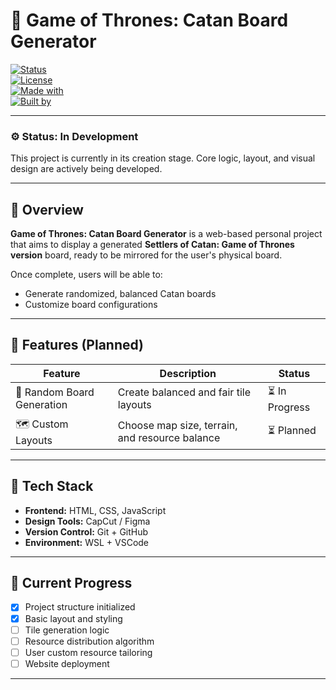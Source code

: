 # 🏰 Game of Thrones: Catan Board Generator

[![Status](https://img.shields.io/badge/status-in_development-yellow)]()  
[![License](https://img.shields.io/badge/license-MIT-blue)]()  
[![Made with](https://img.shields.io/badge/made%20with-HTML%2C%20CSS%2C%20JS-orange)]()  
[![Built by](https://img.shields.io/badge/built%20by-Zachary%20Chol%20McDowell-lightgrey)]()

---

### ⚙️ **Status:** In Development  
This project is currently in its creation stage. Core logic, layout, and visual design are actively being developed.

---

## 🎯 Overview

**Game of Thrones: Catan Board Generator** is a web-based personal project that aims to display a generated **Settlers of Catan: Game of Thrones version** board, ready to be mirrored for the user's physical board.  

Once complete, users will be able to:
- Generate randomized, balanced Catan boards   
- Customize board configurations   

---

## 🧩 Features (Planned)

| Feature | Description | Status |
|----------|--------------|---------|
| 🎲 Random Board Generation | Create balanced and fair tile layouts | ⏳ In Progress |
| 🗺️ Custom Layouts | Choose map size, terrain, and resource balance | ⏳ Planned |

---

## 🧠 Tech Stack

- **Frontend:** HTML, CSS, JavaScript  
- **Design Tools:** CapCut / Figma  
- **Version Control:** Git + GitHub  
- **Environment:** WSL + VSCode  

---

## 🚧 Current Progress

- [x] Project structure initialized  
- [x] Basic layout and styling  
- [ ] Tile generation logic  
- [ ] Resource distribution algorithm  
- [ ] User custom resource tailoring
- [ ] Website deployment

---

